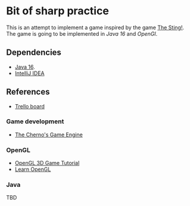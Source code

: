 # Bit of sharp practice

This is an attempt to implement a game inspired by the game [The Sting!](https://en.wikipedia.org/wiki/The_Sting!). The game is going to be implemented in _Java 16_ and _OpenGl_.

## Dependencies

* [Java 16](https://www.oracle.com/java/technologies/javase/jdk16-archive-downloads.html).
* [IntelliJ IDEA](https://www.jetbrains.com/idea/download/?fromIDE=#section=windows)

## References

* [Trello board](https://trello.com/b/iOsC9KXR/the-sting-revisited)

### Game development

* [The Cherno's Game Engine](https://www.youtube.com/watch?v=vtWdgtMo1T4&list=PLlrATfBNZ98dC-V-N3m0Go4deliWHPFwT&index=2)

### OpenGL

* [OpenGL 3D Game Tutorial](https://www.youtube.com/watch?v=VS8wlS9hF8E&list=PLRIWtICgwaX0u7Rf9zkZhLoLuZVfUksDP&index=1)
* [Learn OpenGL](https://learnopengl.com/Introduction)

### Java

TBD
